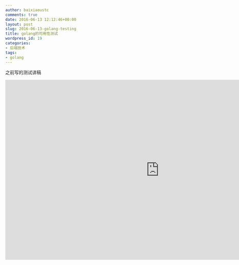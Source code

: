 ```yaml
---
author: baixiaoustc
comments: true
date: 2016-06-13 12:12:46+00:00
layout: post
slug: 2016-06-13-golang-testing
title: golang的可用性测试
wordpress_id: 19
categories:
- 后端技术
tags:
- golang
---
```


之前写的测试讲稿

<iframe src='https://onedrive.live.com/embed?cid=72ADB35B7D43F7CE&amp;resid=72ADB35B7D43F7CE%21106&amp;authkey=AIGBev1Vy8RMw90&amp;em=2&amp;wdAr=1.7777777777777777' width='962px' height='565px' frameborder='0'>这是嵌入 <a target='_blank' href='https://office.com'>Microsoft Office</a> 演示文稿，由 <a target='_blank' href='https://office.com/webapps'>Office Online</a> 支持。 </iframe>